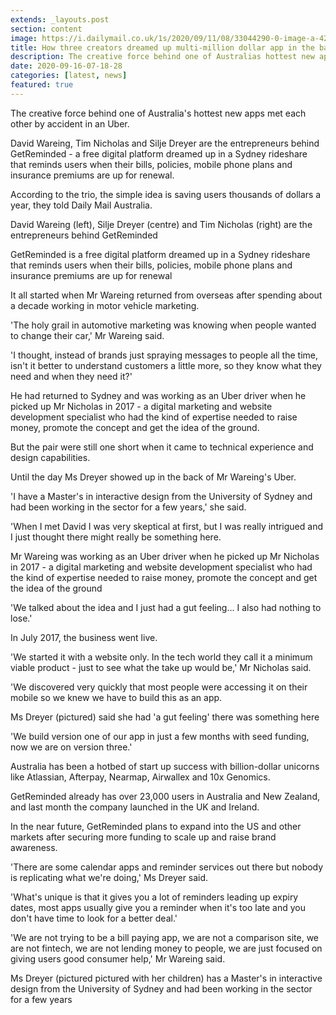 ```yaml
---
extends: _layouts.post
section: content
image: https://i.dailymail.co.uk/1s/2020/09/11/08/33044290-0-image-a-42_1599808154424.jpg 
title: How three creators dreamed up multi-million dollar app in the back of an Uber 
description: The creative force behind one of Australias hottest new apps met each other by accident in a Sydney rideshare. Now their startup is on the cusp of huge international success. 
date: 2020-09-16-07-18-28 
categories: [latest, news] 
featured: true 
--- 
```

The creative force behind one of Australia's hottest new apps met each other by accident in an Uber.  

David Wareing, Tim Nicholas and Silje Dreyer are the entrepreneurs behind GetReminded - a free digital platform dreamed up in a Sydney rideshare that reminds users when their bills, policies, mobile phone plans and insurance premiums are up for renewal. 

According to the trio, the simple idea is saving users thousands of dollars a year, they told Daily Mail Australia. 

David Wareing (left), Silje Dreyer (centre) and Tim Nicholas (right) are the entrepreneurs behind GetReminded

GetReminded is a free digital platform dreamed up in a Sydney rideshare that reminds users when their bills, policies, mobile phone plans and insurance premiums are up for renewal

It all started when Mr Wareing returned from overseas after spending about a decade working in motor vehicle marketing. 

'The holy grail in automotive marketing was knowing when people wanted to change their car,' Mr Wareing said.

'I thought, instead of brands just spraying messages to people all the time, isn't it better to understand customers a little more, so they know what they need and when they need it?' 

He had returned to Sydney and was working as an Uber driver when he picked up Mr Nicholas in 2017 - a digital marketing and website development specialist who had the kind of expertise needed to raise money, promote the concept and get the idea of the ground.

But the pair were still one short when it came to technical experience and design capabilities.

Until the day Ms Dreyer showed up in the back of Mr Wareing's Uber.   

'I have a Master's in interactive design from the University of Sydney and had been working in the sector for a few years,' she said.

'When I met David I was very skeptical at first, but I was really intrigued and I just thought there might really be something here.

Mr Wareing was working as an Uber driver when he picked up Mr Nicholas in 2017 - a digital marketing and website development specialist who had the kind of expertise needed to raise money, promote the concept and get the idea of the ground

'We talked about the idea and I just had a gut feeling... I also had nothing to lose.'

In July 2017, the business went live. 

'We started it with a website only. In the tech world they call it a minimum viable product - just to see what the take up would be,' Mr Nicholas said.

'We discovered very quickly that most people were accessing it on their mobile so we knew we have to build this as an app.

Ms Dreyer (pictured) said she had 'a gut feeling' there was something here

'We build version one of our app in just a few months with seed funding, now we are on version three.'

Australia has been a hotbed of start up success with billion-dollar unicorns like Atlassian, Afterpay, Nearmap, Airwallex and 10x Genomics.

GetReminded already has over 23,000 users in Australia and New Zealand, and last month the company launched in the UK and Ireland.

In the near future, GetReminded plans to expand into the US and other markets after securing more funding to scale up and raise brand awareness.     

'There are some calendar apps and reminder services out there but nobody is replicating what we're doing,' Ms Dreyer said.

'What's unique is that it gives you a lot of reminders leading up expiry dates, most apps usually give you a reminder when it's too late and you don't have time to look for a better deal.'

'We are not trying to be a bill paying app, we are not a comparison site, we are not fintech, we are not lending money to people, we are just focused on giving users good consumer help,' Mr Wareing said.

Ms Dreyer (pictured pictured with her children) has a Master's in interactive design from the University of Sydney and had been working in the sector for a few years

